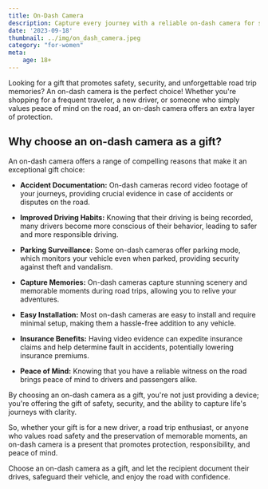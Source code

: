 ```yaml
---
title: On-Dash Camera
description: Capture every journey with a reliable on-dash camera for safety and peace of mind.
date: '2023-09-18'
thumbnail: ../img/on_dash_camera.jpeg
category: "for-women"
meta:
    age: 18+
---
```

Looking for a gift that promotes safety, security, and unforgettable road trip memories? An on-dash camera is the perfect choice! Whether you're shopping for a frequent traveler, a new driver, or someone who simply values peace of mind on the road, an on-dash camera offers an extra layer of protection.

## Why choose an on-dash camera as a gift?

An on-dash camera offers a range of compelling reasons that make it an exceptional gift choice:

- **Accident Documentation:** On-dash cameras record video footage of your journeys, providing crucial evidence in case of accidents or disputes on the road.

- **Improved Driving Habits:** Knowing that their driving is being recorded, many drivers become more conscious of their behavior, leading to safer and more responsible driving.

- **Parking Surveillance:** Some on-dash cameras offer parking mode, which monitors your vehicle even when parked, providing security against theft and vandalism.

- **Capture Memories:** On-dash cameras capture stunning scenery and memorable moments during road trips, allowing you to relive your adventures.

- **Easy Installation:** Most on-dash cameras are easy to install and require minimal setup, making them a hassle-free addition to any vehicle.

- **Insurance Benefits:** Having video evidence can expedite insurance claims and help determine fault in accidents, potentially lowering insurance premiums.

- **Peace of Mind:** Knowing that you have a reliable witness on the road brings peace of mind to drivers and passengers alike.

By choosing an on-dash camera as a gift, you're not just providing a device; you're offering the gift of safety, security, and the ability to capture life's journeys with clarity.

So, whether your gift is for a new driver, a road trip enthusiast, or anyone who values road safety and the preservation of memorable moments, an on-dash camera is a present that promotes protection, responsibility, and peace of mind.

Choose an on-dash camera as a gift, and let the recipient document their drives, safeguard their vehicle, and enjoy the road with confidence.
